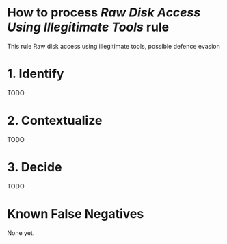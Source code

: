 # How to process *Raw Disk Access Using Illegitimate Tools* rule
This rule Raw disk access using illegitimate tools, possible defence evasion

# 1. Identify
TODO

# 2. Contextualize
TODO

# 3. Decide
TODO

# Known False Negatives
None yet.
